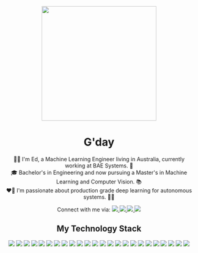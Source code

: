 <p align="center">
  <img src="https://www.flaticon.com/svg/static/icons/svg/3802/3802110.svg" width="300px" style="vertical-align:bottom">
</p>

<h1 align="center">
  G'day
</h1>

<p align="center">
👨‍🚀 I'm Ed, a Machine Learning Engineer living in Australia, currently working at BAE Systems. 🚀 <br> 🎓 Bachelor's in Engineering and now pursuing a Master's in Machine Learning and Computer Vision. 📚 <br> ❤️‍🔥 I'm passionate about production grade deep learning for autonomous systems. 🤖🦾
  <p align="center">
    Connect with me via:
    <a href="https://www.linkedin.com/in/ed-muthiah/">
      <img src="https://img.shields.io/badge/-Linkedin-0077B5?style=flat-square&logo=linkedin&logoColor=white"/>
    </a>
    <a href="https://discordapp.com/users/778083475790102548/">
      <img src="https://img.shields.io/badge/-Discord-7289DA?style=flat-square&logo=discord&logoColor=white"/>
    </a>
    <a href="http://%22mailto:ed.muthiah@gmail.com/?subject%20=%20G%27day%20Ed!&body%20=%20How%27re%20you%20going?%22">
      <img src="https://img.shields.io/badge/-Gmail-D14836?style=flat-square&logo=gmail&logoColor=white"/>
    </a>
    <a href="https://github.com/ed-muthiah">
      <img src="https://img.shields.io/badge/-GitHub-181717?style=flat-square&logo=github&logoColor=white"/>
    </a>
  </p>
</p>

<h2 align="center">
  My Technology Stack
</h2>

<p align="center">
  <img src="https://img.shields.io/badge/-Visual%20Studio-5C2D91?style=flat-square&logo=visual-studio&logoColor=white"/>  
  <img src="https://img.shields.io/badge/-Keras-D00000?style=flat-square&logo=Keras&logoColor=white"/>
  <img src="https://img.shields.io/badge/-Git-F05032?style=flat-square&logo=git&logoColor=white"/>
  <img src="https://img.shields.io/badge/-PyTorch-EE4C2C?style=flat-square&logo=pytorch&logoColor=white"/>
  <img src="https://img.shields.io/badge/-TensorFlow-FF6F00?style=flat-square&logo=tensorflow&logoColor=white"/>
  <img src="https://img.shields.io/badge/-Jupyter-F37626?style=flat-square&logo=jupyter&logoColor=white"/>
  <img src="https://img.shields.io/badge/-Blender-F5792A?style=flat-square&logo=blender&logoColor=white"/>
  <img src="https://img.shields.io/badge/-Scikit%20Learn-F7931E?style=flat-square&logo=scikit-learn&logoColor=white"/>
  <img src="https://img.shields.io/badge/-CUDA-76B900?style=flat-square&logo=nvidia&logoColor=white"/>
  <img src="https://img.shields.io/badge/-Bash-4EAA25?style=flat-square&logo=gnu-bash&logoColor=white"/>
  <img src="https://img.shields.io/badge/-Anaconda-44A833?style=flat-square&logo=anaconda&logoColor=white"/>
  <img src="https://img.shields.io/badge/-Qt-41CD52?style=flat-square&logo=qt&logoColor=white"/>  
  <img src="https://img.shields.io/badge/-Docker-2496ED?style=flat-square&logo=docker&logoColor=white"/>
  <img src="https://img.shields.io/badge/-Microsoft%20Azure-0089D6?style=flat-square&logo=microsoft-azure&logoColor=white"/>
  <img src="https://img.shields.io/badge/-MySQL-4479A1?style=flat-square&logo=mysql&logoColor=white"/>
  <img src="https://img.shields.io/badge/-Python-3776AB?style=flat-square&logo=python&logoColor=white"/>
  <img src="https://img.shields.io/badge/-MATLAB-0076A8?style=flat-square&logo=mathworks&logoColor=white"/>
  <img src="https://img.shields.io/badge/-Google_Cloud_Platform-1a73e8?style=flat-square&logo=google-cloud&logoColor=white"/>
  <img src="https://img.shields.io/badge/-Kubernetes-326CE5?style=flat-square&logo=kubernetes&logoColor=white"/>
  <img src="https://img.shields.io/badge/-C%2B%2B-00599C?style=flat-square&logo=C%2B%2B&logoColor=white"/>
  <img src="https://img.shields.io/badge/-Unreal%20Engine-313131?style=flat-square&logo=unreal-engine&logoColor=white"/>
  <img src="https://img.shields.io/badge/-Amazon%20AWS-232F3E?style=flat-square&logo=amazon-aws&logoColor=white"/>
  <img src="https://img.shields.io/badge/-Numpy-013243?style=flat-square&logo=numpy&logoColor=white"/>
  <img src="https://img.shields.io/badge/-Pandas-150458?style=flat-square&logo=pandas&logoColor=white"/>
</p>
